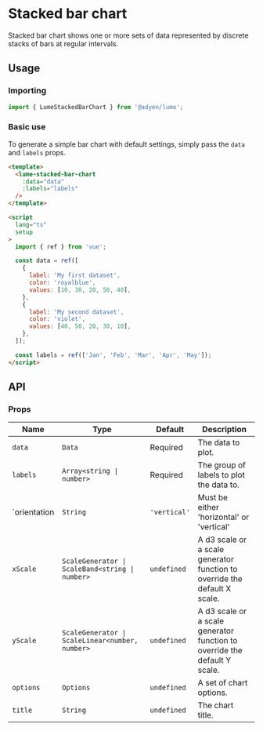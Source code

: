 # Stacked bar chart

Stacked bar chart shows one or more sets of data represented by discrete stacks of bars at regular intervals.

## Usage

### Importing

```ts
import { LumeStackedBarChart } from '@adyen/lume';
```

### Basic use

To generate a simple bar chart with default settings, simply pass the `data` and `labels` props.

```html
<template>
  <lume-stacked-bar-chart
    :data="data"
    :labels="labels"
  />
</template>

<script
  lang="ts"
  setup
>
  import { ref } from 'vue';

  const data = ref([
    {
      label: 'My first dataset',
      color: 'royalblue',
      values: [10, 30, 20, 50, 40],
    },
    {
      label: 'My second dataset',
      color: 'violet',
      values: [40, 50, 20, 30, 10],
    },
  ]);

  const labels = ref(['Jan', 'Feb', 'Mar', 'Apr', 'May']);
</script>
```

## API

### Props

| Name         | Type                                            | Default      | Description                                                               |
| ------------ | ----------------------------------------------- | ------------ | ------------------------------------------------------------------------- |
| `data`       | `Data`                                          | Required     | The data to plot.                                                         |
| `labels`     | `Array<string \| number>`                       | Required     | The group of labels to plot the data to.                                  |
| `orientation | `String`                                        | `'vertical'` | Must be either 'horizontal' or 'vertical'                                 |
| `xScale`     | `ScaleGenerator \| ScaleBand<string \| number>` | `undefined`  | A d3 scale or a scale generator function to override the default X scale. |
| `yScale`     | `ScaleGenerator \| ScaleLinear<number, number>` | `undefined`  | A d3 scale or a scale generator function to override the default Y scale. |
| `options`    | `Options`                                       | `undefined`  | A set of chart options.                                                   |
| `title`      | `String`                                        | `undefined`  | The chart title.                                                          |
